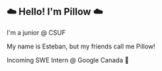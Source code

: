 
## ☁️ Hello! I'm Pillow ☁️
I'm a junior @ CSUF

My name is Esteban, but my friends call me Pillow!

Incoming SWE Intern @ Google Canada 👀
<!--
### Languages & Tools
![Python](https://camo.githubusercontent.com/0d30a017c005e377f9be5d95c4045ceecc1cb855203728f29b522b719c33b017/68747470733a2f2f696d672e736869656c64732e696f2f62616467652f507974686f6e2d3134333534433f7374796c653d666c61742d737175617265266c6f676f3d707974686f6e266c6f676f436f6c6f723d7768697465) ![C++](https://camo.githubusercontent.com/b6506475451add0a6ebcb3bae74acbda79e3101fa9f39153f5fb35b8f9ec3dbd/68747470733a2f2f696d672e736869656c64732e696f2f62616467652f2d432b2b2d3030374143433f7374796c653d666c61742d737175617265266c6f676f3d63706c7573706c7573266c6f676f436f6c6f723d7768697465) ![Scripting](https://camo.githubusercontent.com/7cb02402288b114c178ff21c66c7e4dd717c53dbbacec7cd6a8f089c2aedf95a/68747470733a2f2f696d672e736869656c64732e696f2f62616467652f5368656c6c5f5363726970742d3132313031313f7374796c653d666c61742d737175617265266c6f676f3d676e752d62617368266c6f676f436f6c6f723d7768697465)  ![C](https://camo.githubusercontent.com/a9709f13bd9dea57772a81a88bd4a0c02e715e64b2e5899ddb7ee64e6972ef4c/68747470733a2f2f696d672e736869656c64732e696f2f62616467652f432d3030353939433f7374796c653d666c61742d737175617265266c6f676f3d63266c6f676f436f6c6f723d7768697465) ![JavaScript](https://camo.githubusercontent.com/cf1a0ef083a2372d7f66b4691d5d25bfd8c098f42871e8da90edb1f32ed187c4/68747470733a2f2f696d672e736869656c64732e696f2f62616467652f2d4a6176615363726970742d626c61636b3f7374796c653d666c61742d737175617265266c6f676f3d6a617661736372697074) ![HTML](https://camo.githubusercontent.com/1428d3381068889b7e7904975776e4d3a873215e423448c9fd8159b792e318fb/68747470733a2f2f696d672e736869656c64732e696f2f62616467652f48544d4c2d3233393132303f7374796c653d666c61742d737175617265266c6f676f3d68746d6c35266c6f676f436f6c6f723d7768697465)
![CSS](https://camo.githubusercontent.com/ad98cda49f19233585eb168e6c91078b470aad1100f589711d69d2dec2aadea3/68747470733a2f2f696d672e736869656c64732e696f2f62616467652f4353532d3233393132303f267374796c653d666c61742d737175617265266c6f676f3d63737333266c6f676f436f6c6f723d7768697465) ![Github](https://camo.githubusercontent.com/85dc47a56a4e73ae7b6e64b3b4416785497e74219ae179ae8faaaca10d5a78d9/68747470733a2f2f696d672e736869656c64732e696f2f62616467652f2d4769744875622d3138313731373f7374796c653d666c61742d737175617265266c6f676f3d676974687562) ![Ubuntu](https://camo.githubusercontent.com/939d08fd268861935fe6ae623869875bfdbecc1ef5d3878652542c31b505eade/68747470733a2f2f696d672e736869656c64732e696f2f62616467652f5562756e74752d4539353432303f7374796c653d666c61742d737175617265266c6f676f3d7562756e7475266c6f676f436f6c6f723d7768697465) ![Discord](https://camo.githubusercontent.com/4eeaee56dd78965804e540578b8dc3e2051ced72f2f0b268ba106e6d6c0ebdbd/68747470733a2f2f696d672e736869656c64732e696f2f62616467652f446973636f72642d3732383944413f7374796c653d666c61742d737175617265266c6f676f3d646973636f7264266c6f676f436f6c6f723d7768697465)


<!--
Icons are from this profile: https://github.com/durgeshsamariya/awesome-github-profile-readme-templates/blob/master/templates/FahimFBA.md
-->
